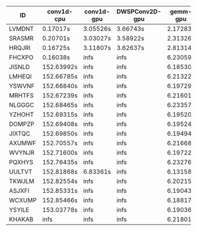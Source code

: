 |ID|conv1d-cpu|conv1d-gpu|DWSPConv2D-gpu|gemm-gpu|avg|
|-|-|-|-|-|-|
|LVMDNT|0.17017s|3.05526s|3.66743s|2.17283s|2.26642s|
|SRASMR|0.20701s|3.03027s|3.58922s|2.31326s|2.28494s|
|HRQJRI|0.16725s|3.11807s|3.62637s|2.81314s|2.43120s|
|FHCXPO|0.16038s|infs|infs|6.23059s|infs|
|JISNLD|152.63992s|infs|infs|6.18530s|infs|
|LMHEQI|152.66785s|infs|infs|6.21322s|infs|
|YSWVNF|152.66840s|infs|infs|6.19729s|infs|
|MRHTFS|152.67239s|infs|infs|6.21601s|infs|
|NLGGGC|152.68465s|infs|infs|6.23357s|infs|
|YZHOHT|152.69315s|infs|infs|6.19520s|infs|
|DOMPZP|152.69408s|infs|infs|6.19524s|infs|
|JIXTQC|152.69850s|infs|infs|6.19494s|infs|
|AXUMWF|152.70557s|infs|infs|6.21668s|infs|
|WVYNJR|152.71600s|infs|infs|6.19722s|infs|
|PQXHYS|152.76435s|infs|infs|6.23276s|infs|
|UULTVT|152.81868s|6.83361s|infs|6.13158s|infs|
|TKWJLM|152.82554s|infs|infs|6.20215s|infs|
|ASJXFI|152.85331s|infs|infs|6.19043s|infs|
|WCXUMP|152.85466s|infs|infs|6.18817s|infs|
|YSYILE|153.03778s|infs|infs|6.19036s|infs|
|KHAKAB|infs|infs|infs|6.21801s|infs|
